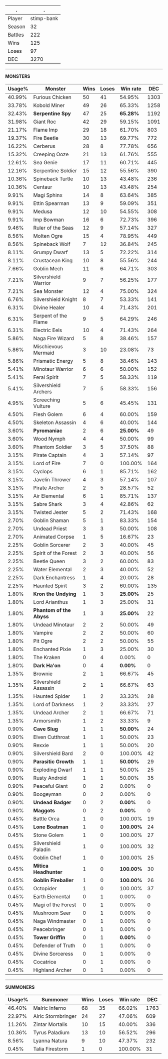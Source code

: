 .|.
|-|-
Player|stimp-bank
Season|32
Battles|222
Wins|125
Loses|97
DEC|3270

---
**MONSTERS**

Usage%|Monster|Wins|Loses|Win rate|DEC|
-|-|-|-|-|-|
40.99%|Furious Chicken|50|41|54.95%|1303|
33.78%|Kobold Miner|49|26|65.33%|1258|
32.43%|**Serpentine Spy**|47|25|**65.28%**|1192|
31.98%|Giant Roc|42|29|59.15%|1091|
21.17%|Flame Imp|29|18|61.70%|803|
19.37%|Fire Beetle|30|13|69.77%|772|
16.22%|Cerberus|28|8|77.78%|656|
15.32%|Creeping Ooze|21|13|61.76%|555|
12.61%|Sea Genie|17|11|60.71%|445|
12.16%|Serpentine Soldier|15|12|55.56%|390|
10.36%|Spineback Turtle|10|13|43.48%|236|
10.36%|Centaur|10|13|43.48%|254|
9.91%|Magi Sphinx|14|8|63.64%|385|
9.91%|Ettin Spearman|13|9|59.09%|351|
9.91%|Medusa|12|10|54.55%|308|
9.91%|Imp Bowman|16|6|72.73%|396|
9.46%|Ruler of the Seas|12|9|57.14%|327|
8.56%|Molten Ogre|15|4|78.95%|449|
8.56%|Spineback Wolf|7|12|36.84%|245|
8.11%|Grumpy Dwarf|13|5|72.22%|314|
8.11%|Crustacean King|10|8|55.56%|244|
7.66%|Goblin Mech|11|6|64.71%|303|
7.21%|Silvershield Warrior|9|7|56.25%|177|
7.21%|Sea Monster|12|4|75.00%|324|
6.76%|Silvershield Knight|8|7|53.33%|141|
6.31%|Divine Healer|10|4|71.43%|201|
6.31%|Serpent of the Flame|9|5|64.29%|246|
6.31%|Electric Eels|10|4|71.43%|264|
5.86%|Naga Fire Wizard|5|8|38.46%|157|
5.86%|Mischievous Mermaid|3|10|23.08%|73|
5.86%|Prismatic Energy|5|8|38.46%|143|
5.41%|Minotaur Warrior|6|6|50.00%|152|
5.41%|Feral Spirit|7|5|58.33%|119|
5.41%|Silvershield Archers|7|5|58.33%|156|
4.95%|Screeching Vulture|5|6|45.45%|131|
4.50%|Flesh Golem|6|4|60.00%|159|
4.50%|Skeleton Assassin|4|6|40.00%|144|
3.60%|**Pyromaniac**|2|6|**25.00%**|49|
3.60%|Wood Nymph|4|4|50.00%|99|
3.60%|Phantom Soldier|3|5|37.50%|88|
3.15%|Pirate Captain|4|3|57.14%|97|
3.15%|Lord of Fire|7|0|100.00%|164|
3.15%|Cyclops|6|1|85.71%|162|
3.15%|Javelin Thrower|4|3|57.14%|107|
3.15%|Pirate Archer|2|5|28.57%|52|
3.15%|Air Elemental|6|1|85.71%|137|
3.15%|Sabre Shark|3|4|42.86%|62|
3.15%|Twisted Jester|5|2|71.43%|168|
2.70%|Goblin Shaman|5|1|83.33%|154|
2.70%|Undead Priest|3|3|50.00%|108|
2.70%|Animated Corpse|1|5|16.67%|23|
2.25%|Goblin Sorcerer|2|3|40.00%|45|
2.25%|Spirit of the Forest|2|3|40.00%|56|
2.25%|Beetle Queen|3|2|60.00%|83|
2.25%|Water Elemental|2|3|40.00%|52|
2.25%|Dark Enchantress|1|4|20.00%|28|
2.25%|Haunted Spirit|3|2|60.00%|135|
1.80%|**Kron the Undying**|1|3|**25.00%**|25|
1.80%|Lord Arianthus|1|3|25.00%|31|
1.80%|**Phantom of the Abyss**|1|3|**25.00%**|22|
1.80%|Undead Minotaur|2|2|50.00%|49|
1.80%|Vampire|2|2|50.00%|60|
1.80%|Pit Ogre|2|2|50.00%|55|
1.80%|Enchanted Pixie|1|3|25.00%|30|
1.80%|The Kraken|0|4|0.00%|0|
1.80%|**Dark Ha'on**|0|4|**0.00%**|0|
1.35%|Brownie|2|1|66.67%|45|
1.35%|Silvershield Assassin|2|1|66.67%|63|
1.35%|Haunted Spider|1|2|33.33%|28|
1.35%|Lord of Darkness|1|2|33.33%|27|
1.35%|Undead Archer|2|1|66.67%|71|
1.35%|Armorsmith|1|2|33.33%|9|
0.90%|**Cave Slug**|1|1|**50.00%**|24|
0.90%|Elven Cutthroat|1|1|50.00%|23|
0.90%|Rexxie|1|1|50.00%|20|
0.90%|Silvershield Bard|2|0|100.00%|42|
0.90%|**Parasitic Growth**|1|1|**50.00%**|29|
0.90%|Exploding Dwarf|1|1|50.00%|25|
0.90%|Rusty Android|1|1|50.00%|35|
0.90%|Peaceful Giant|0|2|0.00%|0|
0.90%|Boogeyman|0|2|0.00%|0|
0.90%|**Undead Badger**|0|2|**0.00%**|0|
0.90%|**Maggots**|0|2|**0.00%**|0|
0.45%|Battle Orca|1|0|100.00%|19|
0.45%|**Lone Boatman**|1|0|**100.00%**|24|
0.45%|Stone Golem|1|0|100.00%|27|
0.45%|Silvershield Paladin|1|0|100.00%|32|
0.45%|Goblin Chef|1|0|100.00%|25|
0.45%|**Mitica Headhunter**|1|0|**100.00%**|30|
0.45%|**Goblin Fireballer**|1|0|**100.00%**|26|
0.45%|Octopider|1|0|100.00%|37|
0.45%|Earth Elemental|0|1|0.00%|0|
0.45%|Magi of the Forest|0|1|0.00%|0|
0.45%|Mushroom Seer|0|1|0.00%|0|
0.45%|Naga Windmaster|0|1|0.00%|0|
0.45%|Peacebringer|0|1|0.00%|0|
0.45%|**Tower Griffin**|0|1|**0.00%**|0|
0.45%|Defender of Truth|0|1|0.00%|0|
0.45%|Divine Sorceress|0|1|0.00%|0|
0.45%|Cocatrice|0|1|0.00%|0|
0.45%|Highland Archer|0|1|0.00%|0|

---
**SUMMONERS**

Usage%|Summoner|Wins|Loses|Win rate|DEC|
-|-|-|-|-|-|
46.40%|Malric Inferno|68|35|66.02%|1763|
22.97%|Alric Stormbringer|24|27|47.06%|609|
11.26%|Zintar Mortalis|10|15|40.00%|336|
10.36%|Tyrus Paladium|13|10|56.52%|296|
8.56%|Lyanna Natura|9|10|47.37%|232|
0.45%|Talia Firestorm|1|0|100.00%|31|
